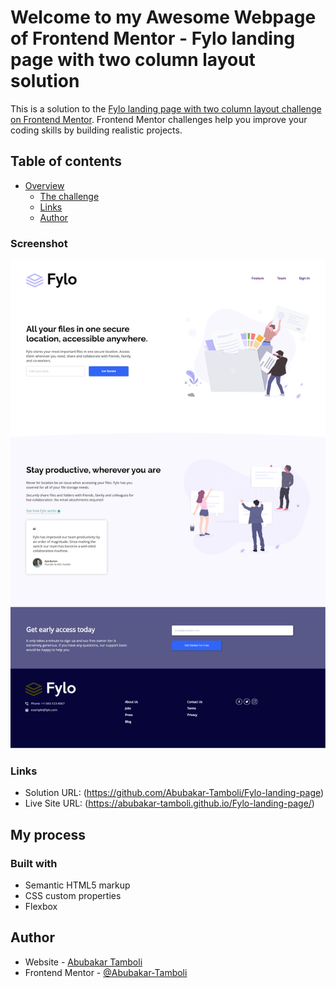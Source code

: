 # Welcome to my Awesome Webpage of Frontend Mentor - Fylo landing page with two column layout solution

This is a solution to the [Fylo landing page with two column layout challenge on Frontend Mentor](https://www.frontendmentor.io/challenges/fylo-landing-page-with-two-column-layout-5ca5ef041e82137ec91a50f5). Frontend Mentor challenges help you improve your coding skills by building realistic projects. 

## Table of contents

- [Overview](https://www.frontendmentor.io/challenges/fylo-landing-page-with-two-column-layout-5ca5ef041e82137ec91a50f5)
  - [The challenge](https://www.frontendmentor.io/challenges/fylo-landing-page-with-two-column-layout-5ca5ef041e82137ec91a50f5)
  - [Links](https://github.com/Abubakar-Tamboli/Fylo-landing-page)
  - [Author](https://github.com/Abubakar-Tamboli)

### Screenshot

![](./images/screenshot.png)

### Links

- Solution URL: (https://github.com/Abubakar-Tamboli/Fylo-landing-page)
- Live Site URL: (https://abubakar-tamboli.github.io/Fylo-landing-page/)

## My process

### Built with

- Semantic HTML5 markup
- CSS custom properties
- Flexbox

## Author

- Website - [Abubakar Tamboli](https://github.com/Abubakar-Tamboli)
- Frontend Mentor - [@Abubakar-Tamboli](https://www.frontendmentor.io/profile/Abubakar-Tamboli)

